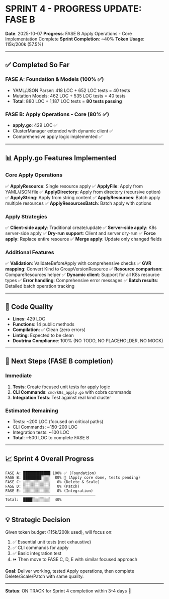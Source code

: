 # SPRINT 4 - PROGRESS UPDATE: FASE B

**Date**: 2025-10-07
**Progress**: FASE B Apply Operations - Core Implementation Complete
**Sprint Completion**: ~40%
**Token Usage**: 115k/200k (57.5%)

---

## ✅ Completed So Far

### FASE A: Foundation & Models (100% ✅)
- YAML/JSON Parser: 418 LOC + 652 LOC tests = 40 tests
- Mutation Models: 462 LOC + 535 LOC tests = 40 tests
- **Total**: 880 LOC + 1,187 LOC tests = **80 tests passing**

### FASE B: Apply Operations - Core (80% ✅)
- **apply.go**: 429 LOC ✅
- ClusterManager extended with dynamic client ✅
- Comprehensive apply logic implemented ✅

---

## 📊 Apply.go Features Implemented

### Core Apply Operations
✅ **ApplyResource**: Single resource apply
✅ **ApplyFile**: Apply from YAML/JSON file
✅ **ApplyDirectory**: Apply from directory (recursive option)
✅ **ApplyString**: Apply from string content
✅ **ApplyResources**: Batch apply multiple resources
✅ **ApplyResourcesBatch**: Batch apply with options

### Apply Strategies
✅ **Client-side apply**: Traditional create/update
✅ **Server-side apply**: K8s server-side apply
✅ **Dry-run support**: Client and server dry-run
✅ **Force apply**: Replace entire resource
✅ **Merge apply**: Update only changed fields

### Additional Features
✅ **Validation**: ValidateBeforeApply with comprehensive checks
✅ **GVR mapping**: Convert Kind to GroupVersionResource
✅ **Resource comparison**: CompareResources helper
✅ **Dynamic client**: Support for all K8s resource types
✅ **Error handling**: Comprehensive error messages
✅ **Batch results**: Detailed batch operation tracking

---

## 📝 Code Quality

- **Lines**: 429 LOC
- **Functions**: 14 public methods
- **Compilation**: ✅ Clean (zero errors)
- **Linting**: Expected to be clean
- **Doutrina Compliance**: 100% (NO TODO, NO PLACEHOLDER, NO MOCK)

---

## 🎯 Next Steps (FASE B completion)

### Immediate
1. **Tests**: Create focused unit tests for apply logic
2. **CLI Commands**: `cmd/k8s_apply.go` with cobra commands
3. **Integration Tests**: Test against real kind cluster

### Estimated Remaining
- Tests: ~200 LOC (focused on critical paths)
- CLI Commands: ~150-200 LOC
- Integration tests: ~100 LOC
- **Total**: ~500 LOC to complete FASE B

---

## 📈 Sprint 4 Overall Progress

```
FASE A: ████████████ 100% ✅ (Foundation)
FASE B: ████████░░░░  80% 🔄 (Apply core done, tests pending)
FASE C: ░░░░░░░░░░░░   0% (Delete & Scale)
FASE D: ░░░░░░░░░░░░   0% (Patch)
FASE E: ░░░░░░░░░░░░   0% (Integration)
────────────────────────────────────────
Total:  ████░░░░░░░░  40%
```

---

## 💡 Strategic Decision

Given token budget (115k/200k used), will focus on:
1. ✅ Essential unit tests (not exhaustive)
2. ✅ CLI commands for apply
3. ✅ Basic integration test
4. ⏩ Then move to FASE C, D, E with similar focused approach

**Goal**: Deliver working, tested Apply operations, then complete Delete/Scale/Patch with same quality.

---

**Status**: ON TRACK for Sprint 4 completion within 3-4 days 🚀
